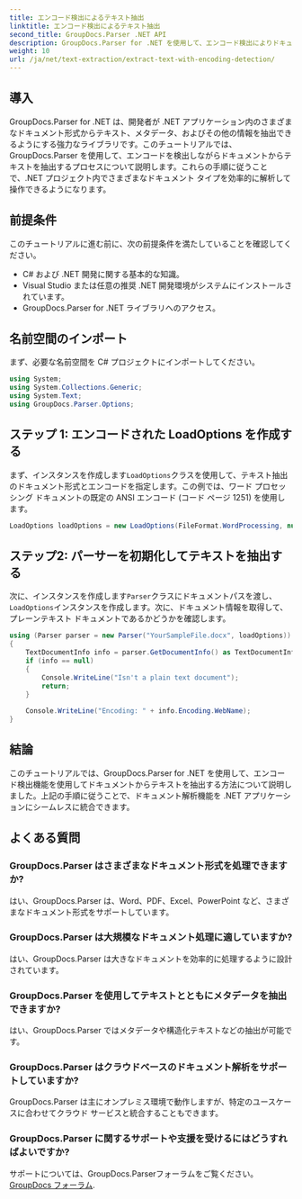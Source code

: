 ```yaml
---
title: エンコード検出によるテキスト抽出
linktitle: エンコード検出によるテキスト抽出
second_title: GroupDocs.Parser .NET API
description: GroupDocs.Parser for .NET を使用して、エンコード検出によりドキュメントからテキストを抽出します。.NET アプリケーションでさまざまな形式を効率的に解析します。
weight: 10
url: /ja/net/text-extraction/extract-text-with-encoding-detection/
---
```

## 導入
GroupDocs.Parser for .NET は、開発者が .NET アプリケーション内のさまざまなドキュメント形式からテキスト、メタデータ、およびその他の情報を抽出できるようにする強力なライブラリです。このチュートリアルでは、GroupDocs.Parser を使用して、エンコードを検出しながらドキュメントからテキストを抽出するプロセスについて説明します。これらの手順に従うことで、.NET プロジェクト内でさまざまなドキュメント タイプを効率的に解析して操作できるようになります。
## 前提条件
このチュートリアルに進む前に、次の前提条件を満たしていることを確認してください。
- C# および .NET 開発に関する基本的な知識。
- Visual Studio または任意の推奨 .NET 開発環境がシステムにインストールされています。
- GroupDocs.Parser for .NET ライブラリへのアクセス。

## 名前空間のインポート
まず、必要な名前空間を C# プロジェクトにインポートしてください。
```csharp
using System;
using System.Collections.Generic;
using System.Text;
using GroupDocs.Parser.Options;
```
## ステップ 1: エンコードされた LoadOptions を作成する
まず、インスタンスを作成します`LoadOptions`クラスを使用して、テキスト抽出のドキュメント形式とエンコードを指定します。この例では、ワード プロセッシング ドキュメントの既定の ANSI エンコード (コード ページ 1251) を使用します。
```csharp
LoadOptions loadOptions = new LoadOptions(FileFormat.WordProcessing, null, null, Encoding.GetEncoding(1251));
```
## ステップ2: パーサーを初期化してテキストを抽出する
次に、インスタンスを作成します`Parser`クラスにドキュメントパスを渡し、`LoadOptions`インスタンスを作成します。次に、ドキュメント情報を取得して、プレーンテキスト ドキュメントであるかどうかを確認します。
```csharp
using (Parser parser = new Parser("YourSampleFile.docx", loadOptions))
{
    TextDocumentInfo info = parser.GetDocumentInfo() as TextDocumentInfo;
    if (info == null)
    {
        Console.WriteLine("Isn't a plain text document");
        return;
    }
    
    Console.WriteLine("Encoding: " + info.Encoding.WebName);
}
```

## 結論
このチュートリアルでは、GroupDocs.Parser for .NET を使用して、エンコード検出機能を使用してドキュメントからテキストを抽出する方法について説明しました。上記の手順に従うことで、ドキュメント解析機能を .NET アプリケーションにシームレスに統合できます。

## よくある質問
### GroupDocs.Parser はさまざまなドキュメント形式を処理できますか?
はい、GroupDocs.Parser は、Word、PDF、Excel、PowerPoint など、さまざまなドキュメント形式をサポートしています。
### GroupDocs.Parser は大規模なドキュメント処理に適していますか?
はい、GroupDocs.Parser は大きなドキュメントを効率的に処理するように設計されています。
### GroupDocs.Parser を使用してテキストとともにメタデータを抽出できますか?
はい、GroupDocs.Parser ではメタデータや構造化テキストなどの抽出が可能です。
### GroupDocs.Parser はクラウドベースのドキュメント解析をサポートしていますか?
GroupDocs.Parser は主にオンプレミス環境で動作しますが、特定のユースケースに合わせてクラウド サービスと統合することもできます。
### GroupDocs.Parser に関するサポートや支援を受けるにはどうすればよいですか?
サポートについては、GroupDocs.Parserフォーラムをご覧ください。[GroupDocs フォーラム](https://forum.groupdocs.com/c/parser/17).